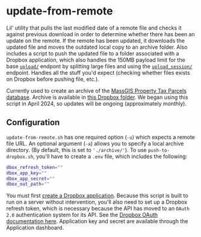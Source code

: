 # update-from-remote
Lil' utility that pulls the last modified date of a remote file and checks it against previous download in order to determine whether there has been an update on the remote. If the remote has been updated, it downloads the updated file and moves the outdated local copy to an archive folder. Also includes a script to push the updated file to a folder associated with a Dropbox application, which also handles the 150MB payload limit for the base [`upload/`](https://www.dropbox.com/developers/documentation/http/documentation#files-upload) endpont by splitting large files and using the [`upload_session/`](https://www.dropbox.com/developers/documentation/http/documentation#files-upload_session-append) endpoint. Handles all the stuff you'd expect (checking whether files exists on Dropbox before pushing file, etc.).

Currently used to create an archive of the [MassGIS Property Tax Parcels database](https://www.mass.gov/info-details/massgis-data-property-tax-parcels). Archive is available in [this Dropbox folder](https://www.dropbox.com/scl/fo/8tb0boh3ejckizdx3w9q8/h?rlkey=ye2s8zgs16dif81usc2jhx8fm&dl=0). We began using this script in April 2024, so updates will be ongoing (approximately monthly).

## Configuration
`update-from-remote.sh` has one required option (`-u`) which expects a remote file URL. An optional argument (`-a`) allows you to specify a local archive directory. (By default, this is set to `'./archive/'`). To use `push-to-dropbox.sh`, you'll have to create a `.env` file, which includes the following:

```bash
dbox_refresh_token=""
dbox_app_key=""
dbox_app_secret=""
dbox_out_path=""
```

You must first [create a Dropbox application](https://www.dropbox.com/developers/apps/create?_tk=pilot_lp&_ad=ctabtn1&_camp=create). Because this script is built to run on a server without intervention, you'll also need to set up a Dropbox refresh token, which is necessary because the API has moved to an `OAuth 2.0` authentication system for its API. See the [Dropbox OAuth documentation here](https://developers.dropbox.com/oauth-guide). Application key and secret are available through the Application dashboard.

